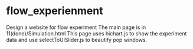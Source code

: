 # flow_experienment
Design a website for flow experiment
The main page is in 11(done)/Simulation.html
This page uses hichart.js to show the experiment data and use selectToUISlider.js to beautify pop windows.
